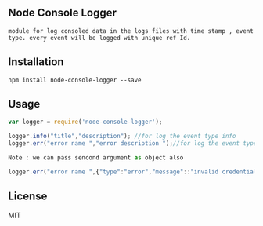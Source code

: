## Node Console Logger
    
    module for log consoled data in the logs files with time stamp , event type. every event will be logged with unique ref Id.

## Installation

    npm install node-console-logger --save

## Usage
```js
var logger = require('node-console-logger');

logger.info("title","description"); //for log the event type info
logger.err("error name ","error description ");//for log the event type error

Note : we can pass sencond argument as object also 

logger.err("error name ",{"type":"error","message"::"invalid credentials"});//for log the event type error

```    

## License

MIT